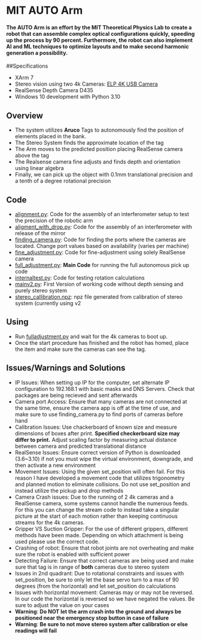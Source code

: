 # MIT AUTO Arm
#### The AUTO Arm is an effort by the MIT Theoretical Physics Lab to create a robot that can assemble complex optical configurations quickly, speeding up the process by 90 percent. Furthermore, the robot can also implement AI and ML techniques to optimize layouts and to make second harmonic generation a possibility.
##Specifications
 - XArm 7
 - Stereo vision using two 4k Cameras: [ELP 4K USB Camera](https://www.amazon.com/ELP-Microphone-5-50mm-Varifocal-Vari-focus/dp/B0BVFKTM6Z/ref=asc_df_B0BVFKTM6Z/?tag=hyprod-20&linkCode=df0&hvadid=693308325592&hvpos=&hvnetw=g&hvrand=53687256479189848&hvpone=&hvptwo=&hvqmt=&hvdev=c&hvdvcmdl=&hvlocint=&hvlocphy=9191806&hvtargid=pla-2088917187303&psc=1&mcid=d2580302f178300ebafadc199fc36bd2&gad_source=1)
 - RealSense Depth Camera D435
 - Windows 10 development with Python 3.10
## Overview
 - The system utilizes **Aruco** Tags to autonomously find the position of elements placed in the bank.
 - The Stereo System finds the approximate location of the tag
 - The Arm moves to the predicted position placing RealSense camera above the tag
 - The Realsense camera fine adjusts and finds depth and orientation using linear algebra
 - Finally, we can pick up the object with 0.1mm translational precision and a tenth of a degree rotational precision

## Code
- [alignment.py](https://github.com/ShrishChou/AUTO-Arm/blob/main/alginment.py): Code for the assembly of an interferometer setup to test the precision of the robotic arm
- [aligment_with_drop.py](https://github.com/ShrishChou/AUTO-Arm/blob/main/aligment_with_drop.py): Code for the assembly of an interferometer with release of the mirror
- [finding_camera.py](https://github.com/ShrishChou/AUTO-Arm/blob/main/finding_camera.py): Code for finding the ports where the cameras are located. Change port values based on availability (varies per machine)
- [fine_adjustment.py](https://github.com/ShrishChou/AUTO-Arm/blob/main/fine_adjustment.py): Code for fine-adjustment using solely RealSense camera
- [full_adjustment.py](https://github.com/ShrishChou/AUTO-Arm/blob/main/fulladjustment.py): **Main Code** for running the full autonomous pick up code
- [internaltest.py](https://github.com/ShrishChou/AUTO-Arm/blob/main/internaltest.py): Code for testing rotation calculations
- [mainv2.py](https://github.com/ShrishChou/AUTO-Arm/blob/main/mainv2.py): First Version of working code without depth sensing and purely stereo system
- [stereo_callibration.npz](https://github.com/ShrishChou/AUTO-Arm/blob/main/stereo_calibration.npz): npz file generated from calibration of stereo system (currently using v2

## Using
- Run [fulladjustment.py](https://github.com/ShrishChou/AUTO-Arm/blob/main/fulladjustment.py) and wait for the 4k cameras to boot up.
- Once the start procedure has finished and the robot has homed, place the item and make sure the cameras can see the tag.

## Issues/Warnings and Solutions
- IP Issues: When setting up IP for the computer, set alternate IP configuration to 192.168.1 with basic masks and DNS Servers. Check that packages are being recieved and sent afterwards
- Camera port Access: Ensure that many cameras are not connected at the same time, ensure the camera app is off at the time of use, and make sure to use finding_camera.py to find ports of cameras before hand
- Calibration Issues: Use chackerboard of known size and measure dimensions of boxes after print. **Specified checkerboard size may differ to print.** Adjust scaling factor by measuring actual distance between camera and predicted translational distance
- RealSense Issues: Ensure correct version of Python is downloaded (3.6~3.10) if not you must wipe the virtual environment, downgrade, and then activate a new environment
- Movement Issues: Using the given set_position will often fail. For this reason I have developed a movement code that utilizes trigonometry and planned motion to eliminate collisions. Do not use set_position and instead utilize the pickup and drop methods
- Camera Crash issues: Due to the running of 2 4k cameras and a RealSense camera, some systems cannot handle the numerous feeds. For this you can change the stream code to instead take a singular picture at the start of each motion rather than keeping continuous streams for the 4k cameras.
- Gripper VS Suction Gripper: For the use of different grippers, different methods have been made. Depending on which attachment is being used please use the correct code.
- Crashing of robot: Ensure that robot joints are not overheating and make sure the robot is enabled with sufficient power
- Detecting Failure: Ensure that correct cameras are being used and make sure that tag is in range of **both** cameras due to stereo system
- Issues in 2nd quadrant: Due to rotational constraints and issues with set_position, be sure to only let the base servo turn to a max of 90 degrees (from the horizontal) and let set_position do calculations
- Issues with horizontal movement: Cameras may or may not be reversed. In our code the horizontal is reversed so we have negated the values. Be sure to adjust the value on your cases
- **Warning**: **Do NOT let the arm crash into the ground and always be positioned near the emergency stop button in case of failure**
- **Warning**: **Be sure to not move stereo system after calibration or else readings will fail**
